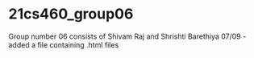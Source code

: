 # 21cs460_group06
Group number 06 consists of Shivam Raj and Shrishti Barethiya
07/09  -added a file containing .html files 
